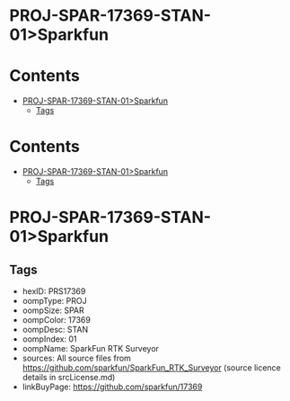 
PROJ-SPAR-17369-STAN-01>Sparkfun
================================

Contents
========

* [PROJ-SPAR-17369-STAN-01>Sparkfun](#proj-spar-17369-stan-01sparkfun)
	* [Tags](#tags)

Contents
========

* [PROJ-SPAR-17369-STAN-01>Sparkfun](#proj-spar-17369-stan-01sparkfun)
	* [Tags](#tags)

# PROJ-SPAR-17369-STAN-01>Sparkfun

## Tags

- hexID: PRS17369
- oompType: PROJ
- oompSize: SPAR
- oompColor: 17369
- oompDesc: STAN
- oompIndex: 01
- oompName: SparkFun RTK Surveyor
- sources: All source files from https://github.com/sparkfun/SparkFun_RTK_Surveyor (source licence details in srcLicense.md)
- linkBuyPage: https://github.com/sparkfun/17369

